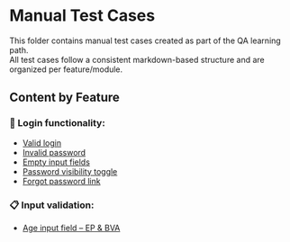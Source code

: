 # Manual Test Cases

This folder contains manual test cases created as part of the QA learning path.  
All test cases follow a consistent markdown-based structure and are organized per feature/module.

## Content by Feature

### 🔐 Login functionality:
  - [Valid login](test_case_login_success.md)
  - [Invalid password](test_case_login_invalid_password.md)
  - [Empty input fields](test_case_empty_fields.md)
  - [Password visibility toggle](test_case_password_visibility.md)
  - [Forgot password link](test_case_forgot_password_link.md)

### 📋 Input validation:
  - [Age input field – EP & BVA](test_case_age_field.md)
